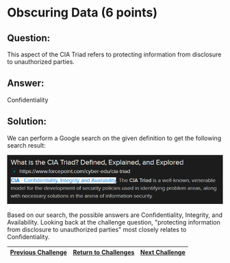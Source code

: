 # Obscuring Data (6 points)

## Question:

This aspect of the CIA Triad refers to protecting information from disclosure to unauthorized parties.

## Answer:

Confidentiality

## Solution:

We can perform a Google search on the given definition to get the following search result:

[![search-result.png](search-result.png)](https://duckduckgo.com/?t=ffab&q=cia+triad&atb=v1-1&ia=web)

Based on our search, the possible answers are Confidentiality, Integrity, and Availability. Looking back at the challenge question, "protecting information from disclosure to unauthorized parties" most closely relates to Confidentiality.

| [Previous Challenge](/Challenges/Securely-Provision/5/README.md#question) | [Return to Challenges](/Challenges/../../../#modules) | [Next Challenge](/Challenges/Securely-Provision/7/README.md#question) |
| :------- | :-----: | ------: |